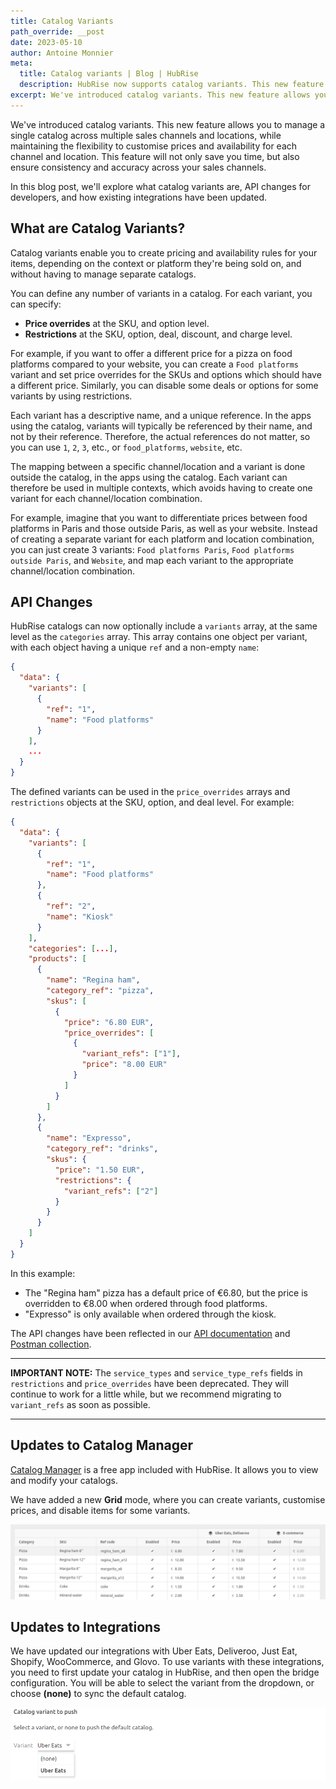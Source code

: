 ```yaml
---
title: Catalog Variants
path_override: __post
date: 2023-05-10
author: Antoine Monnier
meta:
  title: Catalog variants | Blog | HubRise
  description: HubRise now supports catalog variants. This new feature allows businesses to manage a single catalog across multiple channels and locations while maintaining the flexibility to customize prices and availability of SKUs, options, and deals for each channel and location.
excerpt: We've introduced catalog variants. This new feature allows you to manage a single catalog across multiple sales channels and locations, while maintaining the flexibility to customise prices and availability for each channel and location.
---
```


[//]: # "Photo credits: https://pixabay.com/vectors/watercolor-yellow-orange-red-green-4111953/"

We've introduced catalog variants. This new feature allows you to manage a single catalog across multiple sales channels and locations, while maintaining the flexibility to customise prices and availability for each channel and location. This feature will not only save you time, but also ensure consistency and accuracy across your sales channels.

In this blog post, we'll explore what catalog variants are, API changes for developers, and how existing integrations have been updated.

## What are Catalog Variants?

Catalog variants enable you to create pricing and availability rules for your items, depending on the context or platform they're being sold on, and without having to manage separate catalogs.

You can define any number of variants in a catalog. For each variant, you can specify:

- **Price overrides** at the SKU, and option level.
- **Restrictions** at the SKU, option, deal, discount, and charge level.

For example, if you want to offer a different price for a pizza on food platforms compared to your website, you can create a `Food platforms` variant and set price overrides for the SKUs and options which should have a different price. Similarly, you can disable some deals or options for some variants by using restrictions.

Each variant has a descriptive name, and a unique reference. In the apps using the catalog, variants will typically be referenced by their name, and not by their reference. Therefore, the actual references do not matter, so you can use `1`, `2`, `3`, etc., or `food_platforms`, `website`, etc.

The mapping between a specific channel/location and a variant is done outside the catalog, in the apps using the catalog. Each variant can therefore be used in multiple contexts, which avoids having to create one variant for each channel/location combination.

For example, imagine that you want to differentiate prices between food platforms in Paris and those outside Paris, as well as your website. Instead of creating a separate variant for each platform and location combination, you can just create 3 variants: `Food platforms Paris`, `Food platforms outside Paris`, and `Website`, and map each variant to the appropriate channel/location combination.

## API Changes

HubRise catalogs can now optionally include a `variants` array, at the same level as the `categories` array. This array contains one object per variant, with each object having a unique `ref` and a non-empty `name`:

```json
{
  "data": {
    "variants": [
      {
        "ref": "1",
        "name": "Food platforms"
      }
    ],
    ...
  }
}
```

The defined variants can be used in the `price_overrides` arrays and `restrictions` objects at the SKU, option, and deal level. For example:

```json
{
  "data": {
    "variants": [
      {
        "ref": "1",
        "name": "Food platforms"
      },
      {
        "ref": "2",
        "name": "Kiosk"
      }
    ],
    "categories": [...],
    "products": [
      {
        "name": "Regina ham",
        "category_ref": "pizza",
        "skus": [
          {
            "price": "6.80 EUR",
            "price_overrides": [
              {
                "variant_refs": ["1"],
                "price": "8.00 EUR"
              }
            ]
          }
        ]
      },
      {
        "name": "Expresso",
        "category_ref": "drinks",
        "skus": {
          "price": "1.50 EUR",
          "restrictions": {
            "variant_refs": ["2"]
          }
        }
      }
    ]
  }
}
```

In this example:

- The "Regina ham" pizza has a default price of €6.80, but the price is overridden to €8.00 when ordered through food platforms.
- "Expresso" is only available when ordered through the kiosk.

The API changes have been reflected in our [API documentation](/developers/api/catalog-management) and [Postman collection](https://drive.google.com/drive/folders/1fn5u-4sY0-bnrxJY9RFPvpCu0bANGNBd?usp=sharing).

---

**IMPORTANT NOTE:** The `service_types` and `service_type_refs` fields in `restrictions` and `price_overrides` have been deprecated. They will continue to work for a little while, but we recommend migrating to `variant_refs` as soon as possible.

---

## Updates to Catalog Manager

[Catalog Manager](/apps/catalog-manager) is a free app included with HubRise. It allows you to view and modify your catalogs.

We have added a new **Grid** mode, where you can create variants, customise prices, and disable items for some variants.

![Grid mode in Catalog Manager](./002-en-catalog-manager-grid.png)

## Updates to Integrations

We have updated our integrations with Uber Eats, Deliveroo, Just Eat, Shopify, WooCommerce, and Glovo. To use variants with these integrations, you need to first update your catalog in HubRise, and then open the bridge configuration. You will be able to select the variant from the dropdown, or choose **(none)** to sync the default catalog.

![Catalog variants in the bridge configuration](./001-en-uber-eats-variants.png)
